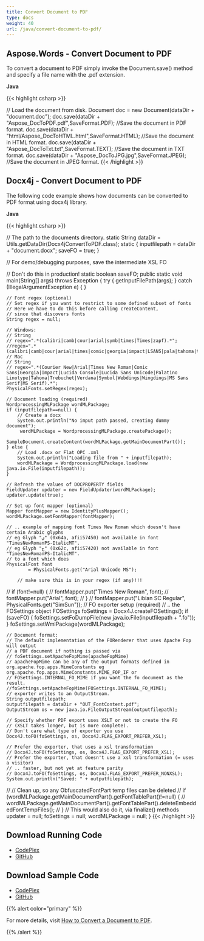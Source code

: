 ```yaml
---
title: Convert Document to PDF
type: docs
weight: 40
url: /java/convert-document-to-pdf/
---
```


## **Aspose.Words - Convert Document to PDF**

To convert a document to PDF simply invoke the Document.save() method and specify a file name with the .pdf extension.

**Java**

{{< highlight csharp >}}

// Load the document from disk.
Document doc = new Document(dataDir + "document.doc");
doc.save(dataDir + "Aspose_DocToPDF.pdf",SaveFormat.PDF); //Save the document in PDF format.
doc.save(dataDir + "html/Aspose_DocToHTML.html",SaveFormat.HTML); //Save the document in HTML format.
doc.save(dataDir + "Aspose_DocToTxt.txt",SaveFormat.TEXT); //Save the document in TXT format.
doc.save(dataDir + "Aspose_DocToJPG.jpg",SaveFormat.JPEG); //Save the document in JPEG format.
{{< /highlight >}}

## **Docx4j - Convert Document to PDF**

The following code example shows how documents can be converted to PDF format using docx4j library.

**Java**

{{< highlight csharp >}}

// The path to the documents directory.
static String dataDir = Utils.getDataDir(Docx4jConvertToPDF.class);
static {
	inputfilepath = dataDir + "document.docx";
	saveFO = true;
}

// For demo/debugging purposes, save the intermediate XSL FO

// Don't do this in production!
static boolean saveFO;
public static void main(String[] args)
		throws Exception {
	try {
		getInputFilePath(args);
	} catch (IllegalArgumentException e) {
	}

	// Font regex (optional)
	// Set regex if you want to restrict to some defined subset of fonts
	// Here we have to do this before calling createContent,
	// since that discovers fonts
	String regex = null;

	// Windows:
	// String
	// regex=".*(calibri|camb|cour|arial|symb|times|Times|zapf).*";
	//regex=".*(calibri|camb|cour|arial|times|comic|georgia|impact|LSANS|pala|tahoma|trebuc|verdana|symbol|webdings|wingding).*";
	// Mac
	// String
	// regex=".*(Courier New|Arial|Times New Roman|Comic Sans|Georgia|Impact|Lucida Console|Lucida Sans Unicode|Palatino Linotype|Tahoma|Trebuchet|Verdana|Symbol|Webdings|Wingdings|MS Sans Serif|MS Serif).*";
	PhysicalFonts.setRegex(regex);

	// Document loading (required)
	WordprocessingMLPackage wordMLPackage;
	if (inputfilepath==null) {
		// Create a docx
		System.out.println("No imput path passed, creating dummy document");
		 wordMLPackage = WordprocessingMLPackage.createPackage();
		 SampleDocument.createContent(wordMLPackage.getMainDocumentPart());
	} else {
		// Load .docx or Flat OPC .xml
		System.out.println("Loading file from " + inputfilepath);
		wordMLPackage = WordprocessingMLPackage.load(new java.io.File(inputfilepath));
	}

	// Refresh the values of DOCPROPERTY fields
	FieldUpdater updater = new FieldUpdater(wordMLPackage);
	updater.update(true);

	// Set up font mapper (optional)
	Mapper fontMapper = new IdentityPlusMapper();
	wordMLPackage.setFontMapper(fontMapper);

	// .. example of mapping font Times New Roman which doesn't have certain Arabic glyphs
	// eg Glyph "ي" (0x64a, afii57450) not available in font "TimesNewRomanPS-ItalicMT".
	// eg Glyph "ج" (0x62c, afii57420) not available in font "TimesNewRomanPS-ItalicMT".
	// to a font which does
	PhysicalFont font
			= PhysicalFonts.get("Arial Unicode MS");

		// make sure this is in your regex (if any)!!!
//		if (font!=null) {
//			fontMapper.put("Times New Roman", font);
//			fontMapper.put("Arial", font);
//		}
//		fontMapper.put("Libian SC Regular", PhysicalFonts.get("SimSun"));
	// FO exporter setup (required)
	// .. the FOSettings object
	FOSettings foSettings = Docx4J.createFOSettings();
	if (saveFO) {
		foSettings.setFoDumpFile(new java.io.File(inputfilepath + ".fo"));
	}
	foSettings.setWmlPackage(wordMLPackage);

	// Document format:
	// The default implementation of the FORenderer that uses Apache Fop will output
	// a PDF document if nothing is passed via
	// foSettings.setApacheFopMime(apacheFopMime)
	// apacheFopMime can be any of the output formats defined in org.apache.fop.apps.MimeConstants eg org.apache.fop.apps.MimeConstants.MIME_FOP_IF or
	// FOSettings.INTERNAL_FO_MIME if you want the fo document as the result.
	//foSettings.setApacheFopMime(FOSettings.INTERNAL_FO_MIME);
	// exporter writes to an OutputStream.
	String outputfilepath;
	outputfilepath = dataDir + "OUT_FontContent.pdf";
	OutputStream os = new java.io.FileOutputStream(outputfilepath);

	// Specify whether PDF export uses XSLT or not to create the FO
	// (XSLT takes longer, but is more complete).
	// Don't care what type of exporter you use
	Docx4J.toFO(foSettings, os, Docx4J.FLAG_EXPORT_PREFER_XSL);

	// Prefer the exporter, that uses a xsl transformation
	// Docx4J.toFO(foSettings, os, Docx4J.FLAG_EXPORT_PREFER_XSL);
	// Prefer the exporter, that doesn't use a xsl transformation (= uses a visitor)
	// .. faster, but not yet at feature parity
	// Docx4J.toFO(foSettings, os, Docx4J.FLAG_EXPORT_PREFER_NONXSL);
	System.out.println("Saved: " + outputfilepath);
//
		// Clean up, so any ObfuscatedFontPart temp files can be deleted
//		if (wordMLPackage.getMainDocumentPart().getFontTablePart()!=null) {
//			wordMLPackage.getMainDocumentPart().getFontTablePart().deleteEmbeddedFontTempFiles();
//		}
	// This would also do it, via finalize() methods
	updater = null;
	foSettings = null;
	wordMLPackage = null;
}
{{< /highlight >}}

## **Download Running Code**

- [CodePlex](https://aspose-wordsjavadocx4j.codeplex.com/releases/view/618874)
- [GitHub](https://github.com/aspose-words/Aspose.Words-for-Java/releases/tag/Aspose.Words_Java_for_Docx4j-v1.0.0)

## **Download Sample Code**

- [CodePlex](https://aspose-wordsjavadocx4j.codeplex.com/SourceControl/latest#src/main/java/com/aspose/words/examples/featurescomparison/documents/converttopdf/)
- [GitHub](https://github.com/aspose-words/Aspose.Words-for-Java/tree/master/Plugins/Aspose.Words-for-Java_for_Docx4j/src/main/java/com/aspose/words/examples/featurescomparison/documents/converttopdf)

{{% alert color="primary" %}} 

For more details, visit [How to Convert a Document to PDF](/words/java/converting-a-microsoft-word-document-using-save-method/#convertingamicrosoftworddocumentusingsavemethod-convertadocumenttopdf).

{{% /alert %}}
